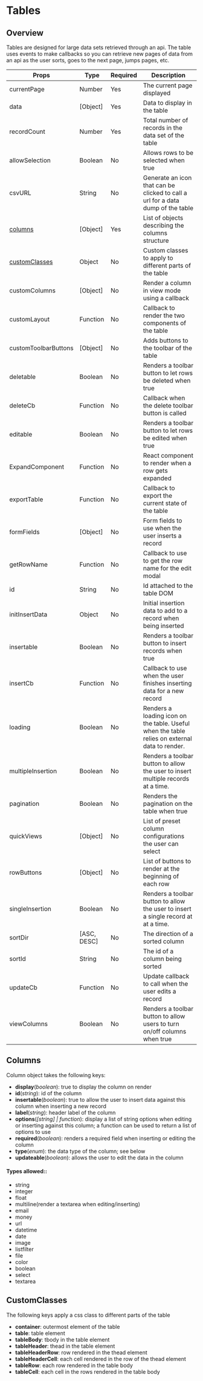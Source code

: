 # Tables

## Overview

Tables are designed for large data sets retrieved through an api. The table uses events to make callbacks 
so you can retrieve new pages of data from an api as the user sorts, goes to the next page, jumps pages, etc.

Props | Type | Required | Description
----- | ---- | -------- | -----------
currentPage | Number | Yes | The current page displayed
data | [Object] | Yes | Data to display in the table
recordCount | Number | Yes | Total number of records in the data set of the table
allowSelection | Boolean | No | Allows rows to be selected when true
csvURL | String | No | Generate an icon that can be clicked to call a url for a data dump of the table
[columns](#columns) | [Object] | Yes | List of objects describing the columns structure
[customClasses](#customClasses) | Object | No | Custom classes to apply to different parts of the table
customColumns | [Object] | No | Render a column in view mode using a callback
customLayout | Function | No | Callback to render the two components of the table
customToolbarButtons | [Object] | No | Adds buttons to the toolbar of the table
deletable | Boolean | No | Renders a toolbar button to let rows be deleted when true
deleteCb | Function | No | Callback when the delete toolbar button is called
editable | Boolean | No | Renders a toolbar button to let rows be edited when true
ExpandComponent | Function | No | React component to render when a row gets expanded
exportTable | Function | No | Callback to export the current state of the table
formFields | [Object] | No | Form fields to use when the user inserts a record
getRowName | Function | No | Callback to use to get the row name for the edit modal
id | String | No | Id attached to the table DOM
initInsertData | Object | No | Initial insertion data to add to a record when being inserted
insertable | Boolean | No | Renders a toolbar button to insert records when true
insertCb | Function | No | Callback to use when the user finishes inserting data for a new record
loading | Boolean | No | Renders a loading icon on the table. Useful when the table relies on external data to render.
multipleInsertion | Boolean | No | Renders a toolbar button to allow the user to insert multiple records at a time.
pagination | Boolean | No | Renders the pagination on the table when true
quickViews | [Object] | No | List of preset column configurations the user can select
rowButtons | [Object] | No | List of buttons to render at the beginning of each row
singleInsertion | Boolean | No | Renders a toolbar button to allow the user to insert a single record at at a time.
sortDir | [ASC, DESC] | No | The direction of a sorted column
sortId | String | No | The id of a column being sorted
updateCb | Function | No | Update callback to call when the user edits a record
viewColumns | Boolean | No | Renders a toolbar button to allow users to turn on/off columns when true


## Columns

Column object takes the following keys:

- **display**(*boolean*): true to display the column on render
- **id**(*string*): id of the column
- **insertable**(*boolean*): true to allow the user to insert data against this column when inserting a new record
- **label**(*string*): header label of the column
- **options**(*[string] | function*): display a list of string options when editing or inserting against this column; a function can be used to return a list of options to use
- **required**(*boolean*): renders a required field when inserting or editing the column
- **type**(*enum*): the data type of the column; see below
- **updateable**(*boolean*): allows the user to edit the data in the column

#### Types allowed::

- string
- integer
- float
- multiline(render a textarea when editing/inserting)
- email
- money
- url
- datetime
- date
- image
- listfilter
- file
- color
- boolean
- select
- textarea

## CustomClasses

The following keys apply a css class to different parts of the table

- **container**: outermost element of the table
- **table**: table element
- **tableBody**: tbody in the table element
- **tableHeader**: thead in the table element
- **tableHeaderRow**: row rendered in the thead element
- **tableHeaderCell**: each cell rendered in the row of the thead element
- **tableRow**: each row rendered in the table body
- **tableCell**: each cell in the rows rendered in the table body
